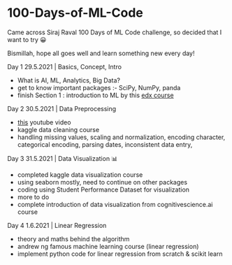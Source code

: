 # 100-Days-of-ML-Code

Came across Siraj Raval 100 Days of ML Code challenge, so decided that I want to try 😀 

Bismillah, hope all goes well and learn something new every day!

Day 1 29.5.2021 | Basics, Concept, Intro
- What is AI, ML, Analytics, Big Data?
- get to know important packages :- SciPy, NumPy, panda
- finish Section 1 : introduction to ML by this [edx course](https://online-learning.harvard.edu/course/data-science-machine-learning?delta=2)

Day 2 30.5.2021 | Data Preprocessing
- [this](https://www.youtube.com/watch?v=49wBoO0bFMw) youtube video 
- kaggle data cleaning course 
- handling missing values, scaling and normalization, encoding character, categorical encoding, parsing dates, inconsistent data entry, 

Day 3 31.5.2021 | Data Visualization 📊
- completed kaggle data visualization course
- using seaborn mostly, need to continue on other packages
- coding using Student Performance Dataset for visualization
- more to do
- complete introduction of data visualization from cognitivescience.ai course

Day 4 1.6.2021 | Linear Regression
- theory and maths behind the algorithm
- andrew ng famous machine learning course (linear regression)
- implement python code for linear regression from scratch & scikit learn
